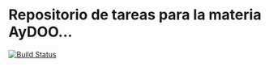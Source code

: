 # Repositorio de tareas para la materia AyDOO...

[![Build Status](https://travis-ci.org/nicopaez/aydoo.svg?branch=master)](https://travis-ci.org/Mariani88/aydoo2015)
